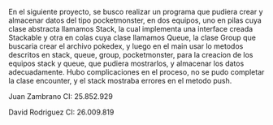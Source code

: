 En el siguiente proyecto, se busco realizar un programa que pudiera crear y almacenar 
datos del tipo pocketmonster, en dos equipos, uno en pilas cuya clase abstracta llamamos Stack, la cual implementa una interface creada Stackable y otra en colas cuya clase llamamos Queue, la clase Group que buscaria crear el archivo pokedex, y luego en el main usar lo metodos descritos en stack, queue, group, pocketmonster, para la creacion de los equipos stack y queue, que pudiera mostrarlos, y almacenar los datos adecuadamente. Hubo complicaciones en el proceso, no se pudo completar la clase encounter, y el stack mostraba errores en el metodo push.

Juan Zambrano
CI: 25.852.929

David Rodriguez
CI: 26.009.819
